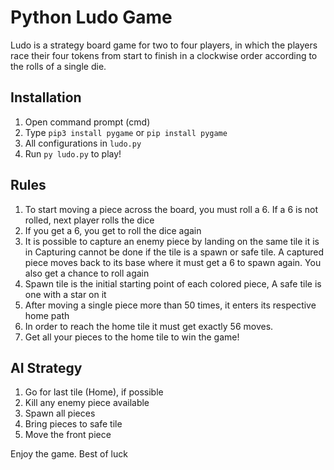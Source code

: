 # Python Ludo Game

Ludo is a strategy board game for two to four players, in which the players race their four tokens from start to finish
in a clockwise order according to the rolls of a single die.

## Installation
1. Open command prompt (cmd)
2. Type `pip3 install pygame` or `pip install pygame`
3. All configurations in `ludo.py`
4. Run `py ludo.py` to play!

## Rules

1. To start moving a piece across the board, you must roll a 6. If a 6 is not rolled, next player rolls the dice
2. If you get a 6, you get to roll the dice again
3. It is possible to capture an enemy piece by landing on the same tile it is in Capturing cannot be done if the tile is a spawn or safe tile. A captured piece moves back to its base where it must get a 6 to spawn again. You also get a chance to roll again
4. Spawn tile is the initial starting point of each colored piece, A safe tile is one with a star on it
5. After moving a single piece more than 50 times, it enters its respective home path
6. In order to reach the home tile it must get exactly 56 moves.
7. Get all your pieces to the home tile to win the game!

## AI Strategy

1. Go for last tile (Home), if possible
2. Kill any enemy piece available
3. Spawn all pieces
4. Bring pieces to safe tile
5. Move the front piece

Enjoy the game.
Best of luck
